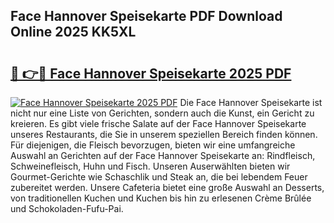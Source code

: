 ## Face Hannover Speisekarte PDF Download Online 2025 KK5XL

# <h2><a href="http://gc9wo6.nevu.top/?p=Face+Hannover+Speisekarte">🔗 👉🔴 Face Hannover Speisekarte 2025 PDF</a></h2>

[![Face Hannover Speisekarte 2025 PDF](https://i.imgur.com/dBaPXMq.png)](http://gc9wo6.nevu.top/?p=Face+Hannover+Speisekarte)
Die Face Hannover Speisekarte ist nicht nur eine Liste von Gerichten, sondern auch die Kunst, ein Gericht zu kreieren. Es gibt viele frische Salate auf der Face Hannover Speisekarte unseres Restaurants, die Sie in unserem speziellen Bereich finden können. Für diejenigen, die Fleisch bevorzugen, bieten wir eine umfangreiche Auswahl an Gerichten auf der Face Hannover Speisekarte an: Rindfleisch, Schweinefleisch, Huhn und Fisch. Unseren Auserwählten bieten wir Gourmet-Gerichte wie Schaschlik und Steak an, die bei lebendem Feuer zubereitet werden. Unsere Cafeteria bietet eine große Auswahl an Desserts, von traditionellen Kuchen und Kuchen bis hin zu erlesenen Crème Brûlée und Schokoladen-Fufu-Pai.
